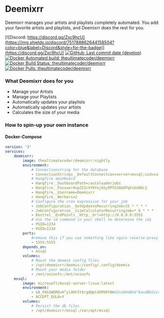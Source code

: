 # Deemixrr

Deemixrr manages your artists and playlists completely automated. You add your favorite artists and playlists, and Deemixrr does the rest for you.

[![Discord: https://discord.gg/Zxc9hcU](https://img.shields.io/discord/751788862644158504?color=blue&label=Discord&style=for-the-badge)](https://discord.gg/Zxc9hcU)
[![GitHub: Last commit date (develop)](https://img.shields.io/github/last-commit/TheUltimateC0der/Deemixrr/develop.svg?style=for-the-badge&colorB=177DC1)](https://github.com/TheUltimateC0der/Deemixrr/commits/develop)
<br/>
[![Docker Automated build: theultimatecoder/deemixrr](https://img.shields.io/docker/cloud/automated/theultimatecoder/deemixrr?color=blue&style=for-the-badge)](https://hub.docker.com/r/theultimatecoder/deemixrr)
[![Docker Build Status: theultimatecoder/deemixrr](https://img.shields.io/docker/cloud/build/theultimatecoder/deemixrr?color=blue&style=for-the-badge)](https://hub.docker.com/r/theultimatecoder/deemixrr)
[![Docker Pulls: theultimatecoder/deemixrr](https://img.shields.io/docker/pulls/theultimatecoder/deemixrr?color=blue&style=for-the-badge)](https://hub.docker.com/r/theultimatecoder/deemixrr)

### What Deemixrr does for you

- Manage your Artists
- Manage your Playlists
- Automatically updates your playlists
- Automatically updates your artists
- Calculates the size of your media


### How to spin-up your own instance

#### Docker-Compose

```yaml
version: '3'
services:
    deemixrr:
        image: theultimatecoder/deemixrr:nightly
        environment:
            # Connectionstring for the database
            - ConnectionStrings__DefaultConnection=server=mssql;uid=sa;pwd=H^yi4HtSY$rgd@ptd9PD6YN#dJni6HsNnG^kouXB62zcd4jQKAyw3hp3HcCA7Zp2qco6R&!oC%YzCV#!B5r@tWZerb6KB3NywiCzbeVy#Z6m#q6$Dq4WgFb2!o%vLV^T;database=Deemixrr;pooling=true
            # Hangfire dashboard
            - Hangfire__DashboardPath=/autoloaderjobs
            - Hangfire__Password=p2S3cVY6Yojkby9PYG3AbGPqVzbo8KLS
            - Hangfire__Username=Deemixrr
            - Hangfire__Workers=2
            # Configure the cron expression for your job
            - JobConfiguration__GetUpdatesRecurringJob=15 * * * *
            - JobConfiguration__SizeCalculatorRecurringJob=* 6 * * *
            - Kestrel__EndPoints__Http__Url=http://0.0.0.0:5555
            # Use the id command in your shell to determine the ids
            - PGID=1234
            - PUID=1234
        ports:
            #remove this if you use something like nginx reverse-proxy
            - 5555:5555
        depends_on:
            - mssql
        volumes:
            # Mount the deemix config files
            - /opt/deemixrr/deemix:/config/.config/deemix
            # Mount your media folder
            - /mnt/unionfs:/mnt/unionfs
    mssql:
        image: microsoft/mssql-server-linux:latest
        environment:
            - SA_PASSWORD=H^yi4HtSY$rgd@ptd9PD6YN#dJni6HsNnG^kouXB62zcd4jQKAyw3hp3HcCA7Zp2qco6R&!oC%YzCV#!B5r@tWZerb6KB3NywiCzbeVy#Z6m#q6$Dq4WgFb2!o%vLV^T
            - ACCEPT_EULA=Y
        volumes:
            # Persist the db files
            - /opt/deemixrr/mssql:/var/opt/mssql
```
